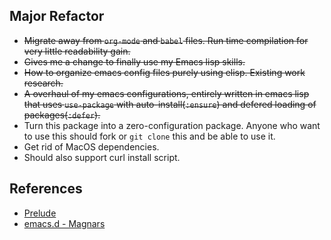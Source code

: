 ## Major Refactor

* ~~Migrate away from ```org-mode``` and ```babel``` files. Run time compilation for very little readability gain.~~
* ~~Gives me a change to finally use my Emacs lisp skills.~~
* ~~How to organize emacs config files purely using elisp. Existing work research.~~
* ~~A overhaul of my emacs configurations, entirely written in emacs lisp that uses ```use-package``` with auto-install(```:ensure```) and defered loading of packages(```:defer```).~~
* Turn this package into a zero-configuration package. Anyone who want to use this should fork or ```git clone``` this and be able to use it.
* Get rid of MacOS dependencies.
* Should also support curl install script.


## References
* [Prelude](https://github.com/bbatsov/prelude)
* [emacs.d - Magnars](https://github.com/magnars/.emacs.d)
